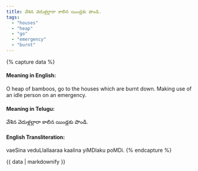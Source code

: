 ```yaml
---
title: వేశిన వెదుళ్లల్లారా కాలిన యిండ్లకు పొండి.
tags:
  - "houses"
  - "heap"
  - "go"
  - "emergency"
  - "burnt"
---
```


{% capture data %}
#### Meaning in English:
O heap of bamboos, go to the houses which are burnt down.
Making use of an idle person on an emergency.

#### Meaning in Telugu:
వేశిన వెదుళ్లల్లారా కాలిన యిండ్లకు పొండి.

#### English Transliteration:
vaeSina veduLlallaaraa kaalina yiMDlaku poMDi.
{% endcapture %}

{{ data | markdownify }}

